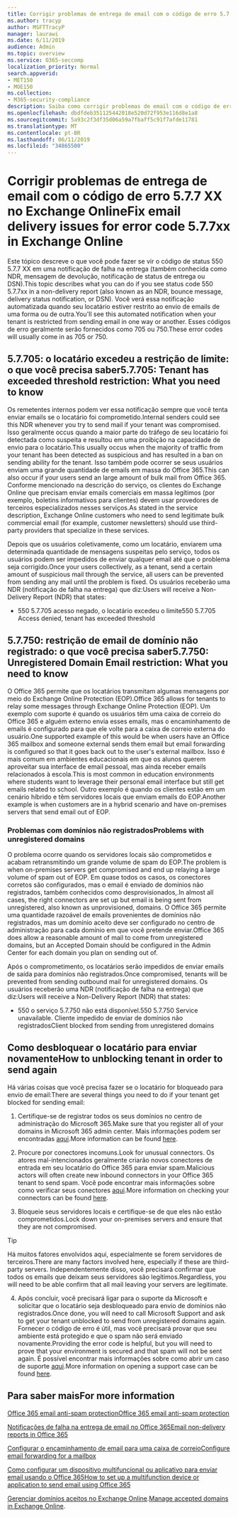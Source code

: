 ```yaml
---
title: Corrigir problemas de entrega de email com o código de erro 5.7.7 XX no Exchange Online
ms.author: tracyp
author: MSFTTracyP
manager: laurawi
ms.date: 6/11/2019
audience: Admin
ms.topic: overview
ms.service: O365-seccomp
localization_priority: Normal
search.appverid:
- MET150
- MOE150
ms.collection:
- M365-security-compliance
description: Saiba como corrigir problemas de email com o código de erro 5.7.7 XX no Exchange Online (locatário bloqueado pelo envio de emails).
ms.openlocfilehash: dbdfdeb351125442018e520d72f953e116d8e1a8
ms.sourcegitcommit: 5a93c2f3df35d06a59a7fbaff5c91f7afde11781
ms.translationtype: MT
ms.contentlocale: pt-BR
ms.lasthandoff: 06/11/2019
ms.locfileid: "34865500"
---
```

# <a name="fix-email-delivery-issues-for-error-code-577xx-in-exchange-online"></a><span data-ttu-id="a3b6a-103">Corrigir problemas de entrega de email com o código de erro 5.7.7 XX no Exchange Online</span><span class="sxs-lookup"><span data-stu-id="a3b6a-103">Fix email delivery issues for error code 5.7.7xx in Exchange Online</span></span>

<span data-ttu-id="a3b6a-104">Este tópico descreve o que você pode fazer se vir o código de status 550 5.7.7 XX em uma notificação de falha na entrega (também conhecida como NDR, mensagem de devolução, notificação de status de entrega ou DSN).</span><span class="sxs-lookup"><span data-stu-id="a3b6a-104">This topic describes what you can do if you see status code 550 5.7.7xx in a non-delivery report (also known as an NDR, bounce message, delivery status notification, or DSN).</span></span> <span data-ttu-id="a3b6a-105">Você verá essa notificação automatizada quando seu locatário estiver restrito ao envio de emails de uma forma ou de outra.</span><span class="sxs-lookup"><span data-stu-id="a3b6a-105">You'll see this automated notification when your tenant is restricted from sending email in one way or another.</span></span> <span data-ttu-id="a3b6a-106">Esses códigos de erro geralmente serão fornecidos como 705 ou 750.</span><span class="sxs-lookup"><span data-stu-id="a3b6a-106">These error codes will usually come in as 705 or 750.</span></span>

## <a name="57705-tenant-has-exceeded-threshold-restriction-what-you-need-to-know"></a><span data-ttu-id="a3b6a-107">5.7.705: o locatário excedeu a restrição de limite: o que você precisa saber</span><span class="sxs-lookup"><span data-stu-id="a3b6a-107">5.7.705: Tenant has exceeded threshold restriction: What you need to know</span></span>

<span data-ttu-id="a3b6a-108">Os remetentes internos podem ver essa notificação sempre que você tenta enviar emails se o locatário foi comprometido.</span><span class="sxs-lookup"><span data-stu-id="a3b6a-108">Internal senders could see this NDR whenever you try to send mail if your tenant was compromised.</span></span> <span data-ttu-id="a3b6a-109">Isso geralmente occus quando a maior parte do tráfego de seu locatário foi detectada como suspeita e resultou em uma proibição na capacidade de envio para o locatário.</span><span class="sxs-lookup"><span data-stu-id="a3b6a-109">This usually occus when the majority of traffic from your tenant has been detected as suspicious and has resulted in a ban on sending ability for the tenant.</span></span> <span data-ttu-id="a3b6a-110">Isso também pode ocorrer se seus usuários enviam uma grande quantidade de emails em massa do Office 365.</span><span class="sxs-lookup"><span data-stu-id="a3b6a-110">This can also occur if your users send an large amount of bulk mail from Office 365.</span></span> <span data-ttu-id="a3b6a-111">Conforme mencionado na descrição do serviço, os clientes do Exchange Online que precisam enviar emails comerciais em massa legítimos (por exemplo, boletins informativos para clientes) devem usar provedores de terceiros especializados nesses serviços.</span><span class="sxs-lookup"><span data-stu-id="a3b6a-111">As stated in the service description, Exchange Online customers who need to send legitimate bulk commercial email (for example, customer newsletters) should use third-party providers that specialize in these services.</span></span>

<span data-ttu-id="a3b6a-112">Depois que os usuários coletivamente, como um locatário, enviarem uma determinada quantidade de mensagens suspeitas pelo serviço, todos os usuários podem ser impedidos de enviar qualquer email até que o problema seja corrigido.</span><span class="sxs-lookup"><span data-stu-id="a3b6a-112">Once your users collectively, as a tenant, send a certain amount of suspicious mail through the service, all users can be prevented from sending any mail until the problem is fixed.</span></span> <span data-ttu-id="a3b6a-113">Os usuários receberão uma NDR (notificação de falha na entrega) que diz:</span><span class="sxs-lookup"><span data-stu-id="a3b6a-113">Users will receive a Non-Delivery Report (NDR) that states:</span></span>

- <span data-ttu-id="a3b6a-114">550 5.7.705 acesso negado, o locatário excedeu o limite</span><span class="sxs-lookup"><span data-stu-id="a3b6a-114">550 5.7.705 Access denied, tenant has exceeded threshold</span></span>

## <a name="57750-unregistered-domain-email-restriction-what-you-need-to-know"></a><span data-ttu-id="a3b6a-115">5.7.750: restrição de email de domínio não registrado: o que você precisa saber</span><span class="sxs-lookup"><span data-stu-id="a3b6a-115">5.7.750: Unregistered Domain Email restriction: What you need to know</span></span>

<span data-ttu-id="a3b6a-116">O Office 365 permite que os locatários transmitam algumas mensagens por meio do Exchange Online Protection (EOP).</span><span class="sxs-lookup"><span data-stu-id="a3b6a-116">Office 365 allows for tenants to relay some messages through Exchange Online Protection (EOP).</span></span> <span data-ttu-id="a3b6a-117">Um exemplo com suporte é quando os usuários têm uma caixa de correio do Office 365 e alguém externo envia esses emails, mas o encaminhamento de emails é configurado para que ele volte para a caixa de correio externa do usuário.</span><span class="sxs-lookup"><span data-stu-id="a3b6a-117">One supported example of this would be when users have an Office 365 mailbox and someone external sends them email but email forwarding is configured so that it goes back out to the user's external mailbox.</span></span> <span data-ttu-id="a3b6a-118">Isso é mais comum em ambientes educacionais em que os alunos querem aproveitar sua interface de email pessoal, mas ainda receber emails relacionados à escola.</span><span class="sxs-lookup"><span data-stu-id="a3b6a-118">This is most common in education environments where students want to leverage their personal email interface but still get emails related to school.</span></span> <span data-ttu-id="a3b6a-119">Outro exemplo é quando os clientes estão em um cenário híbrido e têm servidores locais que enviam emails do EOP.</span><span class="sxs-lookup"><span data-stu-id="a3b6a-119">Another example is when customers are in a hybrid scenario and have on-premises servers that send email out of EOP.</span></span>

### <a name="problems-with-unregistered-domains"></a><span data-ttu-id="a3b6a-120">Problemas com domínios não registrados</span><span class="sxs-lookup"><span data-stu-id="a3b6a-120">Problems with unregistered domains</span></span>

<span data-ttu-id="a3b6a-121">O problema ocorre quando os servidores locais são comprometidos e acabam retransmitindo um grande volume de spam do EOP.</span><span class="sxs-lookup"><span data-stu-id="a3b6a-121">The problem is when on-premises servers get compromised and end up relaying a large volume of spam out of EOP.</span></span> <span data-ttu-id="a3b6a-122">Em quase todos os casos, os conectores corretos são configurados, mas o email é enviado de domínios não registrados, também conhecidos como desprovisionados,.</span><span class="sxs-lookup"><span data-stu-id="a3b6a-122">In almost all cases, the right connectors are set up but email is being sent from unregistered, also known as unprovisioned, domains.</span></span> <span data-ttu-id="a3b6a-123">O Office 365 permite uma quantidade razoável de emails provenientes de domínios não registrados, mas um domínio aceito deve ser configurado no centro de administração para cada domínio em que você pretende enviar.</span><span class="sxs-lookup"><span data-stu-id="a3b6a-123">Office 365 does allow a reasonable amount of mail to come from unregistered domains, but an Accepted Domain should be configured in the Admin Center for each domain you plan on sending out of.</span></span>

<span data-ttu-id="a3b6a-124">Após o comprometimento, os locatários serão impedidos de enviar emails de saída para domínios não registrados.</span><span class="sxs-lookup"><span data-stu-id="a3b6a-124">Once compromised, tenants will be prevented from sending outbound mail for unregistered domains.</span></span> <span data-ttu-id="a3b6a-125">Os usuários receberão uma NDR (notificação de falha na entrega) que diz:</span><span class="sxs-lookup"><span data-stu-id="a3b6a-125">Users will receive a Non-Delivery Report (NDR) that states:</span></span>

- <span data-ttu-id="a3b6a-126">550 o serviço 5.7.750 não está disponível.</span><span class="sxs-lookup"><span data-stu-id="a3b6a-126">550 5.7.750 Service unavailable.</span></span> <span data-ttu-id="a3b6a-127">Cliente impedido de enviar de domínios não registrados</span><span class="sxs-lookup"><span data-stu-id="a3b6a-127">Client blocked from sending from unregistered domains</span></span>

## <a name="how-to-unblocking-tenant-in-order-to-send-again"></a><span data-ttu-id="a3b6a-128">Como desbloquear o locatário para enviar novamente</span><span class="sxs-lookup"><span data-stu-id="a3b6a-128">How to unblocking tenant in order to send again</span></span>

<span data-ttu-id="a3b6a-129">Há várias coisas que você precisa fazer se o locatário for bloqueado para envio de email:</span><span class="sxs-lookup"><span data-stu-id="a3b6a-129">There are several things you need to do if your tenant get blocked for sending email:</span></span>

1. <span data-ttu-id="a3b6a-130">Certifique-se de registrar todos os seus domínios no centro de administração do Microsoft 365.</span><span class="sxs-lookup"><span data-stu-id="a3b6a-130">Make sure that you register all of your domains in Microsoft 365 admin center.</span></span> <span data-ttu-id="a3b6a-131">Mais informações podem ser encontradas [aqui](https://docs.microsoft.com/en-us/exchange/mail-flow-best-practices/manage-accepted-domains/manage-accepted-domains).</span><span class="sxs-lookup"><span data-stu-id="a3b6a-131">More information can be found [here](https://docs.microsoft.com/en-us/exchange/mail-flow-best-practices/manage-accepted-domains/manage-accepted-domains).</span></span>

2. <span data-ttu-id="a3b6a-132">Procure por conectores incomuns.</span><span class="sxs-lookup"><span data-stu-id="a3b6a-132">Look for unusual connectors.</span></span> <span data-ttu-id="a3b6a-133">Os atores mal-intencionados geralmente criarão novos conectores de entrada em seu locatário do Office 365 para enviar spam.</span><span class="sxs-lookup"><span data-stu-id="a3b6a-133">Malicious actors will often create new inbound connectors in your Office 365 tenant to send spam.</span></span> <span data-ttu-id="a3b6a-134">Você pode encontrar mais informações sobre como verificar seus conectores [aqui](https://docs.microsoft.com/en-us/powershell/module/exchange/mail-flow/get-inboundconnector?view=exchange-ps).</span><span class="sxs-lookup"><span data-stu-id="a3b6a-134">More information on checking your connectors can be found [here](https://docs.microsoft.com/en-us/powershell/module/exchange/mail-flow/get-inboundconnector?view=exchange-ps).</span></span> 

3. <span data-ttu-id="a3b6a-135">Bloqueie seus servidores locais e certifique-se de que eles não estão comprometidos.</span><span class="sxs-lookup"><span data-stu-id="a3b6a-135">Lock down your on-premises servers and ensure that they are not compromised.</span></span>

> [!TIP]
> <span data-ttu-id="a3b6a-136">Há muitos fatores envolvidos aqui, especialmente se forem servidores de terceiros.</span><span class="sxs-lookup"><span data-stu-id="a3b6a-136">There are many factors involved here, especially if these are third-party servers.</span></span> <span data-ttu-id="a3b6a-137">Independentemente disso, você precisará confirmar que todos os emails que deixam seus servidores são legítimos.</span><span class="sxs-lookup"><span data-stu-id="a3b6a-137">Regardless, you will need to be able confirm that  all mail leaving your servers are legitimate.</span></span>

4. <span data-ttu-id="a3b6a-138">Após concluir, você precisará ligar para o suporte da Microsoft e solicitar que o locatário seja desbloqueado para envio de domínios não registrados.</span><span class="sxs-lookup"><span data-stu-id="a3b6a-138">Once done, you will need to call Microsoft Support and ask to get your tenant unblocked to send from unregistered domains again.</span></span>  <span data-ttu-id="a3b6a-139">Fornecer o código de erro é útil, mas você precisará provar que seu ambiente está protegido e que o spam não será enviado novamente.</span><span class="sxs-lookup"><span data-stu-id="a3b6a-139">Providing the error code is helpful, but you will need to prove that your environment is secured and that spam will not be sent again.</span></span> <span data-ttu-id="a3b6a-140">É possível encontrar mais informações sobre como abrir um caso de suporte [aqui](https://support.office.com/en-us/article/Contact-support-for-business-products-Admin-Help-32a17ca7-6fa0-4870-8a8d-e25ba4ccfd4b#ID0EAADAAA=online).</span><span class="sxs-lookup"><span data-stu-id="a3b6a-140">More information on opening a support case can be found [here](https://support.office.com/en-us/article/Contact-support-for-business-products-Admin-Help-32a17ca7-6fa0-4870-8a8d-e25ba4ccfd4b#ID0EAADAAA=online).</span></span>
  
## <a name="for-more-information"></a><span data-ttu-id="a3b6a-141">Para saber mais</span><span class="sxs-lookup"><span data-stu-id="a3b6a-141">For more information</span></span>

[<span data-ttu-id="a3b6a-142">Office 365 email anti-spam protection</span><span class="sxs-lookup"><span data-stu-id="a3b6a-142">Office 365 email anti-spam protection</span></span>](anti-spam-protection.md)

[<span data-ttu-id="a3b6a-143">Notificações de falha na entrega de email no Office 365</span><span class="sxs-lookup"><span data-stu-id="a3b6a-143">Email non-delivery reports in Office 365</span></span>](https://support.office.com/article/email-non-delivery-reports-in-office-365-51daa6b9-2e35-49c4-a0c9-df85bf8533c3)

[<span data-ttu-id="a3b6a-144">Configurar o encaminhamento de email para uma caixa de correio</span><span class="sxs-lookup"><span data-stu-id="a3b6a-144">Configure email forwarding for a mailbox</span></span>](https://docs.microsoft.com/en-us/exchange/recipients-in-exchange-online/manage-user-mailboxes/configure-email-forwarding)

[<span data-ttu-id="a3b6a-145">Como configurar um dispositivo multifuncional ou aplicativo para enviar email usando o Office 365</span><span class="sxs-lookup"><span data-stu-id="a3b6a-145">How to set up a multifunction device or application to send email using Office 365</span></span>](https://support.office.com/en-us/article/How-to-set-up-a-multifunction-device-or-application-to-send-email-using-Office-365-69f58e99-c550-4274-ad18-c805d654b4c4)

<span data-ttu-id="a3b6a-146">[Gerenciar domínios aceitos no Exchange Online](https://docs.microsoft.com/en-us/exchange/mail-flow-best-practices/manage-accepted-domains/manage-accepted-domains).</span><span class="sxs-lookup"><span data-stu-id="a3b6a-146">[Manage accepted domains in Exchange Online](https://docs.microsoft.com/en-us/exchange/mail-flow-best-practices/manage-accepted-domains/manage-accepted-domains).</span></span>
